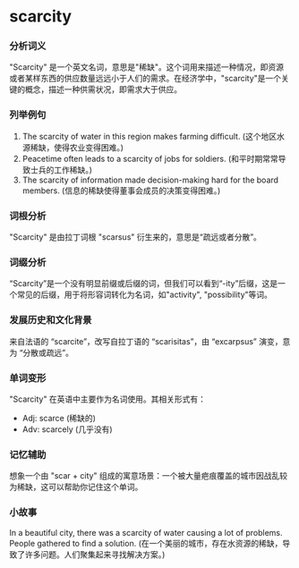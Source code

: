 # scarcity

### 分析词义

  

"Scarcity" 是一个英文名词，意思是"稀缺"。这个词用来描述一种情况，即资源或者某样东西的供应数量远远小于人们的需求。在经济学中，"scarcity"是一个关键的概念，描述一种供需状况，即需求大于供应。

  

### 列举例句

  

1.  The scarcity of water in this region makes farming difficult. (这个地区水源稀缺，使得农业变得困难。)
2.  Peacetime often leads to a scarcity of jobs for soldiers. (和平时期常常导致士兵的工作稀缺。)
3.  The scarcity of information made decision-making hard for the board members. (信息的稀缺使得董事会成员的决策变得困难。)

  

### 词根分析

  

"Scarcity" 是由拉丁词根 "scarsus" 衍生来的，意思是“疏远或者分散”。

  

### 词缀分析

  

“Scarcity”是一个没有明显前缀或后缀的词，但我们可以看到“-ity”后缀，这是一个常见的后缀，用于将形容词转化为名词，如"activity", "possibility"等词。

  

### 发展历史和文化背景

  

来自法语的 “scarcite”，改写自拉丁语的 “scarisitas”，由 “excarpsus” 演变，意为 “分散或疏远”。

  

### 单词变形

  

"Scarcity" 在英语中主要作为名词使用。其相关形式有：

  

*   Adj: scarce (稀缺的)
*   Adv: scarcely (几乎没有)

  

### 记忆辅助

  

想象一个由 "scar + city" 组成的寓意场景：一个被大量疤痕覆盖的城市因战乱较为稀缺，这可以帮助你记住这个单词。

  

### 小故事

  

In a beautiful city, there was a scarcity of water causing a lot of problems. People gathered to find a solution. (在一个美丽的城市，存在水资源的稀缺，导致了许多问题。人们聚集起来寻找解决方案。)
